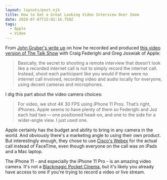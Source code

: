 ```yaml
---
layout: layouts/post.njk
title: How to Get a Great Looking Video Interview Over Zoom
date: 2020-07-07T15:02:16.750Z
tags:
  - Apple
  - Video
---
```

From [John Gruber's write up](https://daringfireball.net/2020/07/how_we_shot_the_talk_show_remote) on how he recorded and produced [this video version of The Talk Show](https://www.youtube.com/watch?v=Hg9F1Qjv3iU&feature=youtu.be) with Craig Federighi and Greg Joswiak of Apple:

> Basically, the secret to shooting a remote interview that doesn’t look like a recorded internet call is not to simply record the internet call. Instead, shoot each participant like you would if there were no internet call involved, recording video and audio locally for everyone, using decent cameras and microphones.

I dig this part about the video camera choices:

> For video, we shot 4K 30 FPS using iPhone 11 Pros. That’s right, iPhones. Apple seems to have plenty of them so Federighi and Joz each had two — one positioned head-on, and one to the side for a wider-angle view. I just used one.

Apple certainly has the budget and ability to bring in any camera in the world. And obviously there's a marketing angle to using their own product. But interestingly enough, they chose to use [Cisco's Webex](https://www.webex.com/) for the actual call instead of FaceTime, even though everyone on the call was on iPads and a Mac laptop.

The iPhone 11 - and especially the iPhone 11 Pro - is an amazing video camera. It's not a [Blackmagic Pocket Cinema](https://www.blackmagicdesign.com/products/blackmagicpocketcinemacamera), but it's likely you already have access to one if you're trying to record a video or live stream.